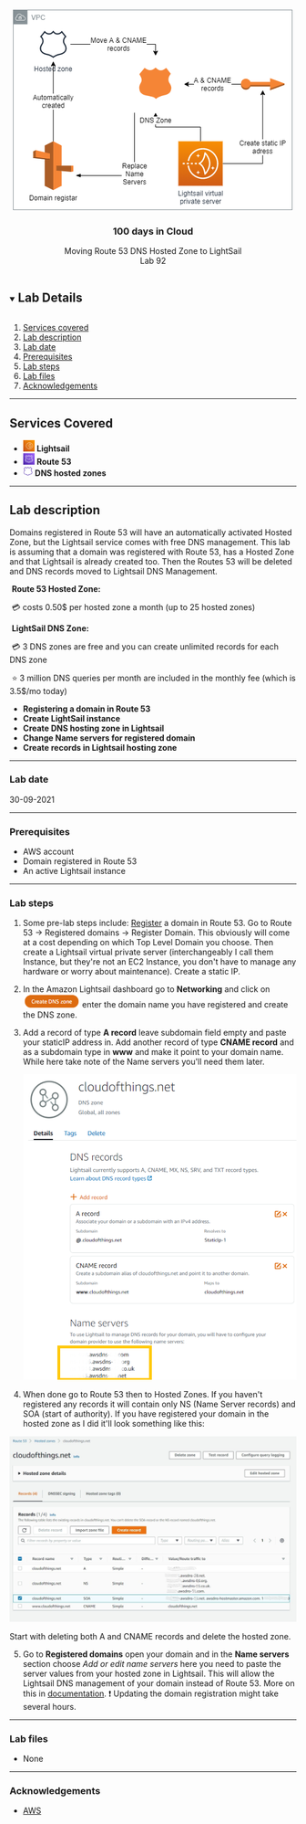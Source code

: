 <br />
<p align="center">
  <a href="https://github.com/CloudedThings/100-Days-in-Cloud">
    <img src="img/diagram.png" alt="cloudofthings" width="492" height="352">
  </a>


  <h3 align="center">100 days in Cloud</h3>

  <p align="center">
    Moving Route 53 DNS Hosted Zone to LightSail
    <br />
    Lab 92
    <br />
  </p>

</p>

<details open="open">
  <summary><h2 style="display: inline-block">Lab Details</h2></summary>
  <ol>
    <li><a href="#services-covered">Services covered</a>
    <li><a href="#lab-description">Lab description</a></li>
    </li>
    <li><a href="#lab-date">Lab date</a></li>
    <li><a href="#prerequisites">Prerequisites</a></li>    
    <li><a href="#lab-steps">Lab steps</a></li>
    <li><a href="#lab-files">Lab files</a></li>
    <li><a href="#acknowledgements">Acknowledgements</a></li>
  </ol>
</details>

---

## Services Covered
* <img src="img\image-20210930143233301.png" alt="image-20210930143233301" style="zoom:25%;" /> **Lightsail**
* <img src="img\image-20210930143342676.png" alt="image-20210930143342676" style="zoom:25%;" /> **Route 53**
* <img src="img\image-20210930143430218.png" alt="image-20210930143430218" style="zoom:35%;" /> **DNS hosted zones**

---

## Lab description
Domains registered in Route 53 will have an automatically activated Hosted Zone, but the Lightsail service comes with free DNS management. This lab is assuming that a domain was registered with Route 53, has a Hosted Zone and that Lightsail is already created too. Then the Routes 53 will be deleted and DNS records moved to Lightsail DNS Management.

​	**Route 53 Hosted Zone:**

​			:credit_card: costs 0.50$ per hosted zone a month (up to 25 hosted zones)

​	**LightSail DNS Zone:**

​			:credit_card: 3 DNS zones are free and you can create unlimited records for each DNS zone

​			:star: 3 million DNS queries per month are included in the monthly fee (which is 3.5$/mo today)



* **Registering a domain in Route 53**
* **Create LightSail instance**
* **Create DNS hosting zone in Lightsail**
* **Change Name servers for registered domain**
* **Create records in Lightsail hosting zone**

---

### Lab date
30-09-2021

---

### Prerequisites
* AWS account
* Domain registered in Route 53
* An active Lightsail instance

---

### Lab steps
1. Some pre-lab steps include: [Register](https://docs.aws.amazon.com/Route53/latest/DeveloperGuide/domain-register.html) a domain in Route 53. Go to Route 53 -> Registered domains -> Register Domain. This obviously will come at a cost depending on which Top Level Domain you choose. Then create a Lightsail virtual private server (interchangeably I call them Instance, but they're not an EC2 Instance, you don't have to manage any hardware or worry about maintenance). Create a static IP. 

2. In the Amazon Lightsail dashboard go to **Networking** and click on <img src="img\image-20210930144342057.png" alt="image-20210930144342057" style="zoom:67%;" /> enter the domain name you have registered and create the DNS zone.  

3. Add a record of type **A record** leave subdomain field empty and paste your staticIP address in. Add another record of type **CNAME record** and as a subdomain type in **www** and make it point to your domain name. While here take note of the Name servers you'll need them later.

   ![image-20210930150720264](img/image-20210930150720264.png)

4.  When done go to Route 53 then to Hosted Zones. If you haven't registered any records it will contain only NS (Name Server records) and SOA (start of authority). If you have registered your domain in the hosted zone as I did it'll look something like this:

   ![image-20210930145246814](img/image-20210930145246814.png)

   Start with deleting both A and CNAME records and delete the hosted zone.

5. Go to **Registered domains** open your domain and in the **Name servers** section choose *Add or edit name servers* here you need to paste the server values from your hosted zone in Lightsail. This will allow the Lightsail DNS management of your domain instead of Route 53. More on this in [documentation](https://docs.aws.amazon.com/Route53/latest/DeveloperGuide/domain-name-servers-glue-records.html#domain-name-servers-glue-records-adding-changing). :exclamation: Updating the domain registration might take several hours.
---

### Lab files
* None

---

### Acknowledgements
* [AWS](https://docs.aws.amazon.com/Route53/latest/DeveloperGuide/domain-name-servers-glue-records.html#domain-name-servers-glue-records-adding-changing)

